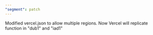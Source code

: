 ```yaml
---
"segment": patch
---
```


Modified vercel.json to allow multiple regions. Now Vercel will replicate function in "dub1" and "iad1"
